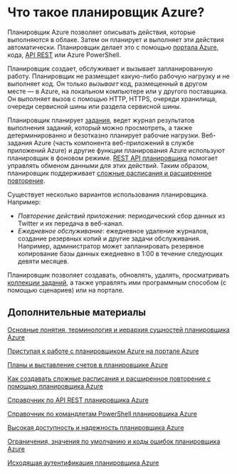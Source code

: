 <properties
 pageTitle="Что такое планировщик Azure? | Microsoft Azure"
 description="Планировщик Azure позволяет описывать действия, которые выполняются в облаке. Затем он планирует и выполняет эти действия автоматически."
 services="scheduler"
 documentationCenter=".NET"
 authors="derek1ee"
 manager="kevinlam1"
 editor=""/>
<tags
 ms.service="scheduler"
 ms.workload="infrastructure-services"
 ms.tgt_pltfrm="na"
 ms.devlang="dotnet"
 ms.topic="hero-article"
 ms.date="08/18/2016"
 ms.author="deli"/>

# Что такое планировщик Azure?

Планировщик Azure позволяет описывать действия, которые выполняются в облаке. Затем он планирует и выполняет эти действия автоматически. Планировщик делает это с помощью [портала Azure](scheduler-get-started-portal.md), кода, [API REST](https://msdn.microsoft.com/library/mt629143.aspx) или Azure PowerShell.

Планировщик создает, обслуживает и вызывает запланированную работу. Планировщик не размещает какую-либо рабочую нагрузку и не выполняет код. Он только _вызывает_ код, размещенный в другом месте — в Azure, на локальном компьютере или у другого поставщика. Он выполняет вызов с помощью HTTP, HTTPS, очереди хранилища, очереди сервисной шины или раздела сервисной шины.

Планировщик планирует [задания](scheduler-concepts-terms.md), ведет журнал результатов выполнения заданий, который можно просмотреть, а также детерминированно и безотказно планирует рабочие нагрузки. Веб-задания Azure (часть компонента веб-приложений в службе приложений Azure) и другие функции планирования Azure используют планировщик в фоновом режиме. [REST API планировщика](https://msdn.microsoft.com/library/mt629143.aspx) помогает управлять обменом данными для этих действий. Таким образом, планировщик поддерживает [сложные расписания и расширенное повторение](scheduler-advanced-complexity.md).

Существует несколько вариантов использования планировщика. Например:

+ _Повторение действий приложения_: периодический сбор данных из Twitter и их передача в веб-канал.
+ _Ежедневное обслуживание_: ежедневное удаление журналов, создание резервных копий и другие задачи обслуживания. Например, администратор может запланировать резервное копирование базы данных ежедневно в 1:00 в течение следующих девяти месяцев.

Планировщик позволяет создавать, обновлять, удалять, просматривать [коллекции заданий](scheduler-concepts-terms.md), а также управлять ими программным способом (с помощью сценариев) или на портале.

## Дополнительные материалы

 [Основные понятия, терминология и иерархия сущностей планировщика Azure](scheduler-concepts-terms.md)

 [Приступая к работе с планировщиком Azure на портале Azure](scheduler-get-started-portal.md)

 [Планы и выставление счетов в планировщике Azure](scheduler-plans-billing.md)

 [Как создавать сложные расписания и расширенное повторение с помощью планировщика Azure](scheduler-advanced-complexity.md)

 [Справочник по API REST планировщика Azure](https://msdn.microsoft.com/library/mt629143)

 [Справочник по командлетам PowerShell планировщика Azure](scheduler-powershell-reference.md)

 [Высокая доступность и надежность планировщика Azure](scheduler-high-availability-reliability.md)

 [Ограничения, значения по умолчанию и коды ошибок планировщика Azure](scheduler-limits-defaults-errors.md)

 [Исходящая аутентификация планировщика Azure](scheduler-outbound-authentication.md)

<!---HONumber=AcomDC_1005_2016-->